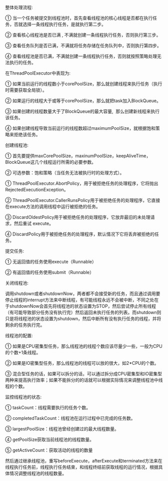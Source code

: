 整体处理流程:

① 当一个任务被提交到线程池时，首先查看线程池的核心线程是否都在执行任务，否就选择一条线程执行任务，是就执行第二步。

② 查看核心线程池是否已满 , 不满就创建一条线程执行任务，否则执行第三步。

③ 查看任务队列是否已满，不满就将任务存储在任务队列中，否则执行第四步。

④ 查看线程池是否已满，不满就创建一条线程执行任务，否则就按照策略处理无法执行的任务。

  


在ThreadPoolExecutor中表现为:

① 如果当前运行的线程数小于corePoolSize，那么就创建线程来执行任务（执行时需要获取全局锁）。

② 如果运行的线程大于或等于corePoolSize，那么就把task加入BlockQueue。

③ 如果创建的线程数量大于了BlockQueue的最大容量,  那么创建新线程来执行该任务。

④ 如果创建线程导致当前运行的线程数超过maximumPoolSize，就根据饱和策略来拒绝该任务。

  


创建线程池:

① 首先要提供maxCorePoolSize，maxinumPoolSize，keepAliveTime，BlockQueue这几个线程运行所需的必要参数。

② 可选参数：饱和策略（当任务无法被执行时的处理方式）。

  


① ThreadPoolExecutor.AbortPolicy，用于被拒绝任务的处理程序，它将抛出RejectedExecutionException。

② ThreadPoolExecutor.CallerRunsPolicy用于被拒绝任务的处理程序，它直接在execute方法的调用线程中运行被拒绝的任务。

③ DiscardOldestPolicy用于被拒绝任务的处理程序，它放弃最旧的未处理请求，然后重试 execute。

④ DiscardPolicy用于被拒绝任务的处理程序，默认情况下它将丢弃被拒绝的任务。

  


提交任务:

① 无返回值的任务使用execute（Runnable）

② 有返回值的任务使用submit（Runnable）

  


关闭线程池:

调用shutdown或者shutdownNow，两者都不会接受新的任务，而且通过调用要停止线程的interrupt方法来中断线程，有可能线程永远不会被中断，不同之处在于shutdownNow会首先将线程池的状态设置为STOP，然后尝试停止所有线程（有可能导致部分任务没有执行完）然后返回未执行任务的列表。而shutdown则只是将线程池的状态设置为shutdown，然后中断所有没有执行任务的线程，并将剩余的任务执行完。

  


线程池的配置:

① 如果是CPU密集型任务，那么线程池的线程个数应该尽量少一些，一般为CPU的个数+1条线程。

② 如果是IO密集型任务，那么线程池的线程可以放的很大，如2\*CPU的个数。

③ 混合型任务的话，如果可以拆分的话，可以通过拆分成CPU密集型和IO密集型两种来提高执行效率；如果不能拆分的的话就可以根据实际情况来调整线程池中线程的个数。

  


监控线程池的状态:

① taskCount：线程需要执行的任务个数。

② completedTaskCount：线程池在运行过程中已完成的任务数。

③ largestPoolSize：线程池曾经创建过的最大线程数量。

④ getPoolSize获取当前线程池的线程数量。

⑤ getActiveCount：获取活动的线程的数量

然后通过继承线程池，重写beforeExecute，afterExecute和terminated方法来在线程执行任务前，线程执行任务结束，和线程终结前获取线程的运行情况，根据具体情况调整线程池的线程数量。


